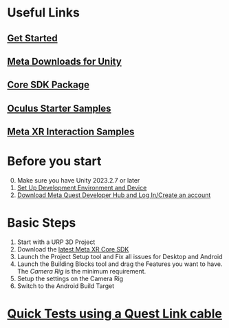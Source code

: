 # Useful Links
## [Get Started](https://developer.oculus.com/documentation/unity/unity-gs-overview/)

## [Meta Downloads for Unity](https://developer.oculus.com/downloads/unity/)

## [Core SDK Package](https://developer.oculus.com/downloads/package/meta-xr-core-sdk/)

## [Oculus Starter Samples](https://developer.oculus.com/documentation/unity/unity-starter-samples/)

## [Meta XR Interaction Samples](https://assetstore.unity.com/packages/tools/integration/meta-xr-interaction-sdk-ovr-samples-268521)

# Before you start
0. Make sure you have Unity 2023.2.7 or later
1. [Set Up Development Environment and Device](https://developer.oculus.com/documentation/unity/unity-env-device-setup/)
2. [Download Meta Quest Developer Hub and Log In/Create an account](https://developer.oculus.com/documentation/unity/unity-quickstart-mqdh/)


# Basic Steps
1. Start with a URP 3D Project
2. Download the [latest Meta XR Core SDK](https://assetstore.unity.com/packages/tools/integration/meta-xr-core-sdk-269169)
3. Launch the Project Setup tool and Fix all issues for Desktop and Android
4. Launch the Building Blocks tool and drag the Features you want to have. The *Camera Rig* is the minimum requirement.
5. Setup the settings on the Camera Rig
6. Switch to the Android Build Target

# [Quick Tests using a Quest Link cable](https://developer.oculus.com/documentation/unity/unity-link/)





